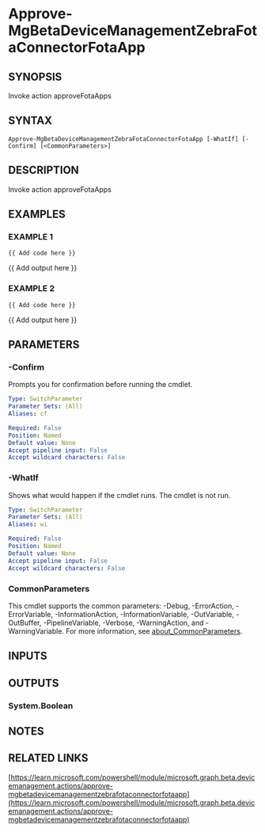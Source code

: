 ﻿---
external help file: Microsoft.Graph.Beta.DeviceManagement.Actions-help.xml
Module Name: Microsoft.Graph.Beta.DeviceManagement.Actions
online version: https://learn.microsoft.com/powershell/module/microsoft.graph.beta.devicemanagement.actions/approve-mgbetadevicemanagementzebrafotaconnectorfotaapp
schema: 2.0.0
---

# Approve-MgBetaDeviceManagementZebraFotaConnectorFotaApp

## SYNOPSIS
Invoke action approveFotaApps

## SYNTAX

```
Approve-MgBetaDeviceManagementZebraFotaConnectorFotaApp [-WhatIf] [-Confirm] [<CommonParameters>]
```

## DESCRIPTION
Invoke action approveFotaApps

## EXAMPLES

### EXAMPLE 1
```
{{ Add code here }}
```

{{ Add output here }}

### EXAMPLE 2
```
{{ Add code here }}
```

{{ Add output here }}

## PARAMETERS

### -Confirm
Prompts you for confirmation before running the cmdlet.

```yaml
Type: SwitchParameter
Parameter Sets: (All)
Aliases: cf

Required: False
Position: Named
Default value: None
Accept pipeline input: False
Accept wildcard characters: False
```

### -WhatIf
Shows what would happen if the cmdlet runs.
The cmdlet is not run.

```yaml
Type: SwitchParameter
Parameter Sets: (All)
Aliases: wi

Required: False
Position: Named
Default value: None
Accept pipeline input: False
Accept wildcard characters: False
```

### CommonParameters
This cmdlet supports the common parameters: -Debug, -ErrorAction, -ErrorVariable, -InformationAction, -InformationVariable, -OutVariable, -OutBuffer, -PipelineVariable, -Verbose, -WarningAction, and -WarningVariable. For more information, see [about_CommonParameters](http://go.microsoft.com/fwlink/?LinkID=113216).

## INPUTS

## OUTPUTS

### System.Boolean
## NOTES

## RELATED LINKS

[https://learn.microsoft.com/powershell/module/microsoft.graph.beta.devicemanagement.actions/approve-mgbetadevicemanagementzebrafotaconnectorfotaapp](https://learn.microsoft.com/powershell/module/microsoft.graph.beta.devicemanagement.actions/approve-mgbetadevicemanagementzebrafotaconnectorfotaapp)

